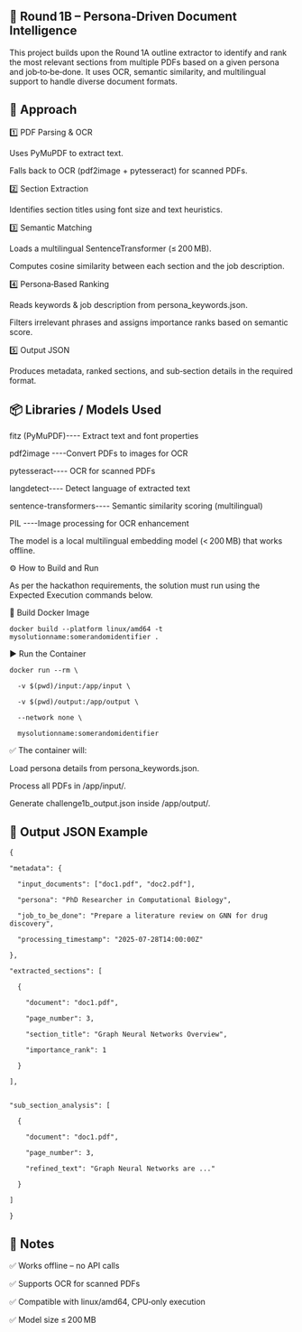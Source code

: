 ## 📄 Round 1B – Persona‑Driven Document Intelligence

This project builds upon the Round 1A outline extractor to identify and rank the most relevant sections from multiple PDFs based on a given persona and job‑to‑be‑done. It uses OCR, semantic similarity, and multilingual support to handle diverse document formats.

## 🔹 Approach

1️⃣ PDF Parsing & OCR

Uses PyMuPDF to extract text.

Falls back to OCR (pdf2image + pytesseract) for scanned PDFs.

2️⃣ Section Extraction

Identifies section titles using font size and text heuristics.

3️⃣ Semantic Matching

Loads a multilingual SentenceTransformer (≤ 200 MB).

Computes cosine similarity between each section and the job description.

4️⃣ Persona‑Based Ranking

Reads keywords & job description from persona_keywords.json.

Filters irrelevant phrases and assigns importance ranks based on semantic score.

5️⃣ Output JSON

Produces metadata, ranked sections, and sub‑section details in the required format.

## 📦 Libraries / Models Used

fitz (PyMuPDF)----	Extract text and font properties

pdf2image	----Convert PDFs to images for OCR

pytesseract----	OCR for scanned PDFs

langdetect----	Detect language of extracted text

sentence-transformers----	Semantic similarity scoring (multilingual)

PIL	----Image processing for OCR enhancement


The model is a local multilingual embedding model (< 200 MB) that works offline.

⚙️ How to Build and Run

As per the hackathon requirements, the solution must run using the Expected Execution commands below.

🐳 Build Docker Image


    docker build --platform linux/amd64 -t mysolutionname:somerandomidentifier .
  
  
▶️ Run the Container

    docker run --rm \
  
      -v $(pwd)/input:/app/input \
    
      -v $(pwd)/output:/app/output \
    
      --network none \
  
      mysolutionname:somerandomidentifier
    
    
✅ The container will:

Load persona details from persona_keywords.json.

Process all PDFs in /app/input/.

Generate challenge1b_output.json inside /app/output/.

## 📂 Output JSON Example
  
    {
  
    "metadata": {
    
      "input_documents": ["doc1.pdf", "doc2.pdf"],
      
      "persona": "PhD Researcher in Computational Biology",
      
      "job_to_be_done": "Prepare a literature review on GNN for drug discovery",
      
      "processing_timestamp": "2025-07-28T14:00:00Z"
      
    },
    
    "extracted_sections": [
    
      {
      
        "document": "doc1.pdf",
        
        "page_number": 3,
        
        "section_title": "Graph Neural Networks Overview",
        
        "importance_rank": 1
        
      }
      
    ],

  
    "sub_section_analysis": [
    
      {
      
        "document": "doc1.pdf",
        
        "page_number": 3,
        
        "refined_text": "Graph Neural Networks are ..."
        
      }
      
    ]
    
    }
  
  
## 📄 Notes
✅ Works offline – no API calls

✅ Supports OCR for scanned PDFs

✅ Compatible with linux/amd64, CPU‑only execution

✅ Model size ≤ 200 MB


